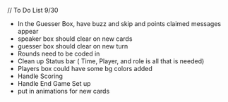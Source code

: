 // To Do List 9/30

- In the Guesser Box, have buzz and skip and points claimed messages appear
- speaker box should clear on new cards
- guesser box should clear on new turn
- Rounds need to be coded in
- Clean up Status bar ( Time, Player, and role is all that is needed)
- Players box could have some bg colors added
- Handle Scoring
- Handle End Game Set up
- put in animations for new cards